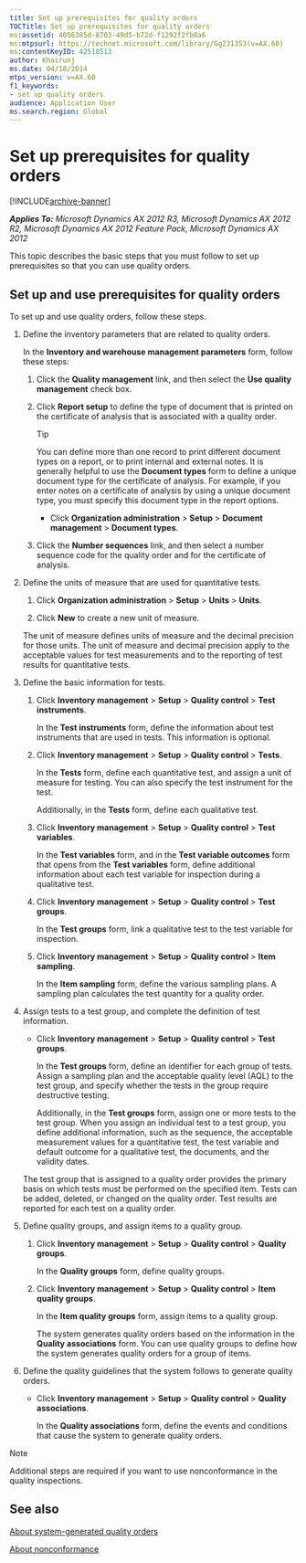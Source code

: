 ```yaml
---
title: Set up prerequisites for quality orders
TOCTitle: Set up prerequisites for quality orders
ms:assetid: 4056385d-8703-49d5-b72d-f1292f2fb8a6
ms:mtpsurl: https://technet.microsoft.com/library/Gg231353(v=AX.60)
ms:contentKeyID: 42518513
author: Khairunj
ms.date: 04/18/2014
mtps_version: v=AX.60
f1_keywords:
- set up quality orders
audience: Application User
ms.search.region: Global
---
```


# Set up prerequisites for quality orders 


[!INCLUDE[archive-banner](includes/archive-banner.md)]


_**Applies To:** Microsoft Dynamics AX 2012 R3, Microsoft Dynamics AX 2012 R2, Microsoft Dynamics AX 2012 Feature Pack, Microsoft Dynamics AX 2012_

This topic describes the basic steps that you must follow to set up prerequisites so that you can use quality orders.

## Set up and use prerequisites for quality orders

To set up and use quality orders, follow these steps.

1.  Define the inventory parameters that are related to quality orders.
    
    In the **Inventory and warehouse management parameters** form, follow these steps:
    
    1.  Click the **Quality management** link, and then select the **Use quality management** check box.
    
    2.  Click **Report setup** to define the type of document that is printed on the certificate of analysis that is associated with a quality order.
        

        > [!TIP]
        > <P>You can define more than one record to print different document types on a report, or to print internal and external notes. It is generally helpful to use the <STRONG>Document types</STRONG> form to define a unique document type for the certificate of analysis. For example, if you enter notes on a certificate of analysis by using a unique document type, you must specify this document type in the report options.</P>
        > <UL>
        > <LI>
        > <P>Click <STRONG>Organization administration</STRONG> &gt; <STRONG>Setup</STRONG> &gt; <STRONG>Document management</STRONG> &gt; <STRONG>Document types</STRONG>.</P></LI></UL>

    
    3.  Click the **Number sequences** link, and then select a number sequence code for the quality order and for the certificate of analysis.

2.  Define the units of measure that are used for quantitative tests.
    
    1.  Click **Organization administration** \> **Setup** \> **Units** \> **Units**.
    
    2.  Click **New** to create a new unit of measure.
    
    The unit of measure defines units of measure and the decimal precision for those units. The unit of measure and decimal precision apply to the acceptable values for test measurements and to the reporting of test results for quantitative tests.

3.  Define the basic information for tests.
    
    1.  Click **Inventory management** \> **Setup** \> **Quality control** \> **Test instruments**.
        
        In the **Test instruments** form, define the information about test instruments that are used in tests. This information is optional.
    
    2.  Click **Inventory management** \> **Setup** \> **Quality control** \> **Tests**.
        
        In the **Tests** form, define each quantitative test, and assign a unit of measure for testing. You can also specify the test instrument for the test.
        
        Additionally, in the **Tests** form, define each qualitative test.
    
    3.  Click **Inventory management** \> **Setup** \> **Quality control** \> **Test variables**.
        
        In the **Test variables** form, and in the **Test variable outcomes** form that opens from the **Test variables** form, define additional information about each test variable for inspection during a qualitative test.
    
    4.  Click **Inventory management** \> **Setup** \> **Quality control** \> **Test groups**.
        
        In the **Test groups** form, link a qualitative test to the test variable for inspection.
    
    5.  Click **Inventory management** \> **Setup** \> **Quality control** \> **Item sampling**.
        
        In the **Item sampling** form, define the various sampling plans. A sampling plan calculates the test quantity for a quality order.

4.  Assign tests to a test group, and complete the definition of test information.
    
      - Click **Inventory management** \> **Setup** \> **Quality control** \> **Test groups**.
        
        In the **Test groups** form, define an identifier for each group of tests. Assign a sampling plan and the acceptable quality level (AQL) to the test group, and specify whether the tests in the group require destructive testing.
        
        Additionally, in the **Test groups** form, assign one or more tests to the test group. When you assign an individual test to a test group, you define additional information, such as the sequence, the acceptable measurement values for a quantitative test, the test variable and default outcome for a qualitative test, the documents, and the validity dates.
    
    The test group that is assigned to a quality order provides the primary basis on which tests must be performed on the specified item. Tests can be added, deleted, or changed on the quality order. Test results are reported for each test on a quality order.

5.  Define quality groups, and assign items to a quality group.
    
    1.  Click **Inventory management** \> **Setup** \> **Quality control** \> **Quality groups**.
        
        In the **Quality groups** form, define quality groups.
    
    2.  Click **Inventory management** \> **Setup** \> **Quality control** \> **Item quality groups**.
        
        In the **Item quality groups** form, assign items to a quality group.
        
        The system generates quality orders based on the information in the **Quality associations** form. You can use quality groups to define how the system generates quality orders for a group of items.

6.  Define the quality guidelines that the system follows to generate quality orders.
    
      - Click **Inventory management** \> **Setup** \> **Quality control** \> **Quality associations**.
        
        In the **Quality associations** form, define the events and conditions that cause the system to generate quality orders.


> [!NOTE]
> <P>Additional steps are required if you want to use nonconformance in the quality inspections.</P>



## See also

[About system-generated quality orders](about-system-generated-quality-orders.md)

[About nonconformance](about-nonconformance.md)

  


